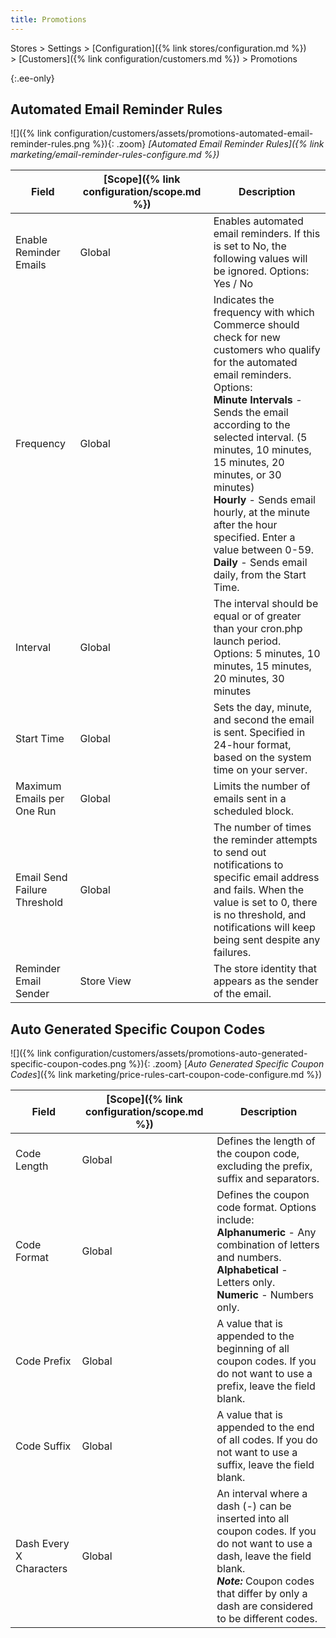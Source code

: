 ```yaml
---
title: Promotions
---
```


Stores > Settings > [Configuration]({% link stores/configuration.md %}) > [Customers]({% link configuration/customers.md %}) > Promotions

{:.ee-only}
## Automated Email Reminder Rules

![]({% link configuration/customers/assets/promotions-automated-email-reminder-rules.png %}){: .zoom}
_[Automated Email Reminder Rules]({% link marketing/email-reminder-rules-configure.md %})_

|Field|[Scope]({% link configuration/scope.md %})|Description|
|--- |--- |--- |
|Enable Reminder Emails|Global|Enables automated email reminders. If this is set to No, the following values will be ignored. Options: Yes / No|
|Frequency|Global|Indicates the frequency with which Commerce should check for new customers who qualify for the automated email reminders. Options: <br/>**Minute Intervals** - Sends the email according to the selected interval. (5 minutes, 10 minutes, 15 minutes, 20 minutes, or 30 minutes) <br/>**Hourly** - Sends email hourly, at the minute after the hour specified. Enter a value between 0-59. <br/>**Daily** - Sends email daily, from the Start Time.|
|Interval|Global|The interval should be equal or of greater than your cron.php launch period. Options: 5 minutes, 10 minutes, 15 minutes, 20 minutes, 30 minutes|
|Start Time|Global|Sets the day, minute, and second the email is sent. Specified in 24-hour format, based on the system time on your server.|
|Maximum Emails per One Run|Global|Limits the number of emails sent in a scheduled block.|
|Email Send Failure Threshold|Global|The number of times the reminder attempts to send out notifications to specific email address and fails. When the value is set to 0, there is no threshold, and notifications will keep being sent despite any failures.|
|Reminder Email Sender|Store View|The store identity that appears as the sender of the email.|

## Auto Generated Specific Coupon Codes

![]({% link configuration/customers/assets/promotions-auto-generated-specific-coupon-codes.png %}){: .zoom}
[_Auto Generated Specific Coupon Codes_]({% link marketing/price-rules-cart-coupon-code-configure.md %})

|Field|[Scope]({% link configuration/scope.md %})|Description|
|--- |--- |--- |
|Code Length|Global|Defines the length of the coupon code, excluding the prefix, suffix and separators.|
|Code Format|Global|Defines the coupon code format. Options include: <br/>**Alphanumeric** - Any combination of letters and numbers. <br/>**Alphabetical** - Letters only. <br/>**Numeric** - Numbers only.|
|Code Prefix|Global|A value that is appended to the beginning of all  coupon codes. If you do not want to use a prefix, leave the field blank.|
|Code Suffix|Global|A value that is appended to the end of all codes. If you do not want to use a suffix, leave the field blank.|
|Dash Every X Characters|Global|An interval where a dash (-) can be inserted into all coupon codes. If you do not want to use a dash, leave the field blank. <br/>_**Note:**_ Coupon  codes that differ by only a dash are considered to be different codes.|
